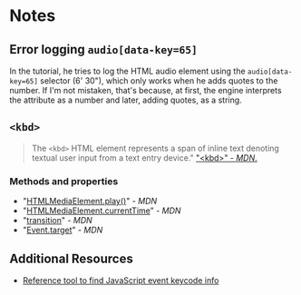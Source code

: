# Notes

## Error logging `audio[data-key=65]`
In the tutorial, he tries to log the HTML audio element using  the `audio[data-key=65]` selector (6' 30"), 
which only works when he adds quotes to the number.
If I'm not mistaken, that's because, at first, the engine interprets the attribute as a number and later, adding quotes, as a string.

## `<kbd>`
>The `<kbd>` HTML element represents a span of inline text denoting textual user
>input from a text entry device."
["\<kbd>" - _MDN_.](https://developer.mozilla.org/en-US/docs/Web/HTML/Element/kbd)

### Methods and properties
- "[HTMLMediaElement.play()](https://developer.mozilla.org/en-US/docs/Web/API/HTMLMediaElement/play)" - _MDN_
- "[HTMLMediaElement.currentTime](https://developer.mozilla.org/en-US/docs/Web/API/HTMLMediaElement/currentTime)" - _MDN_
- "[transition](https://developer.mozilla.org/en-US/docs/Web/CSS/transition)" - _MDN_
- "[Event.target](https://developer.mozilla.org/en-US/docs/Web/API/Event/target)" - _MDN_

## Additional Resources
- [Reference tool to find JavaScript event keycode info](https://www.toptal.com/developers/keycode)
